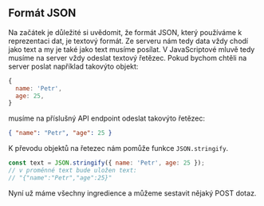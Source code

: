 ## Formát JSON

Na začátek je důležité si uvědomit, že formát JSON, který používáme k reprezentaci dat, je textový formát. Ze serveru nám tedy data vždy chodí jako text a my je také jako text musíme posílat. V JavaScriptové mluvě tedy musíme na server vždy odeslat textový řetězec. Pokud bychom chtěli na server poslat například takovýto objekt:

```js
{
  name: 'Petr',
  age: 25,
}
```

musíme na příslušný API endpoint odeslat takovýto řetězec:

```json
{ "name": "Petr", "age": 25 }
```

K převodu objektů na řetezec nám pomůže funkce `JSON.stringify`.

```js
const text = JSON.stringify({ name: 'Petr', age: 25 });
// v proměnné text bude uložen text:
// "{"name":"Petr","age":25}"
```

Nyní už máme všechny ingredience a můžeme sestavit nějaký POST dotaz.
